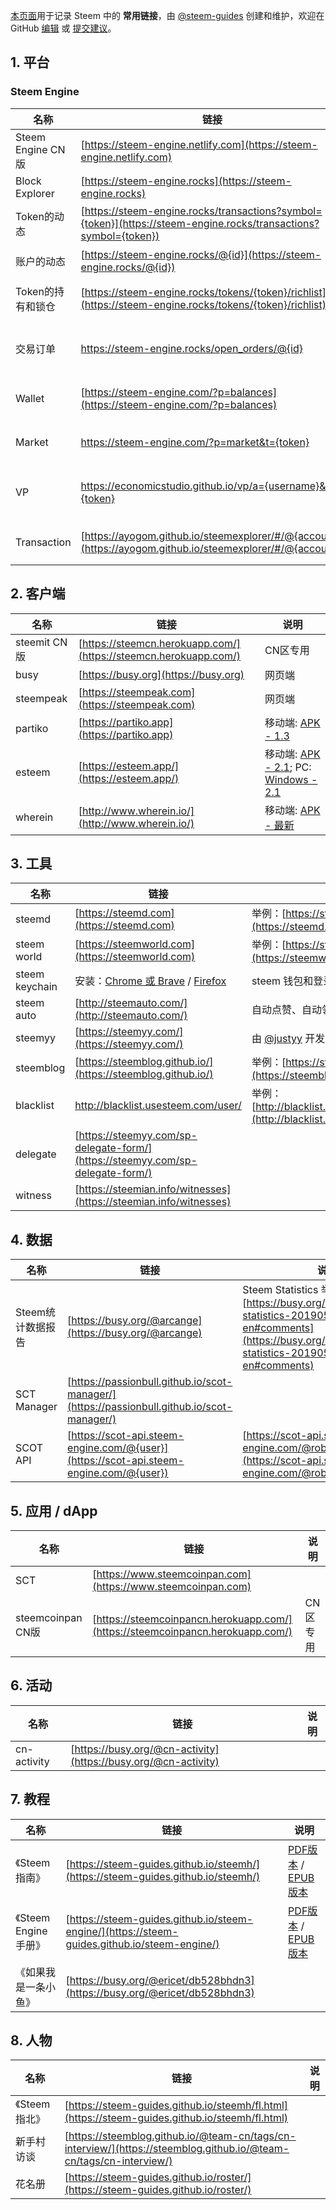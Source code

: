 [本页面](https://steem-guides.github.io/links/zh)用于记录 Steem 中的 **常用链接**，由 [@steem-guides](https://busy.org/@steem-guides) 创建和维护，欢迎在 GitHub [编辑](https://github.com/steem-guides/links/edit/master/zh.md) 或 [提交建议](https://github.com/steem-guides/links/issues/new)。


## 1. 平台

### Steem Engine

名称 | 链接 | 说明
-- | -- | --
Steem Engine CN版 | [https://steem-engine.netlify.com](https://steem-engine.netlify.com) | CN区专用
Block Explorer | [https://steem-engine.rocks](https://steem-engine.rocks) | steem-engine的steemd
Token的动态 | [https://steem-engine.rocks/transactions?symbol={token}](https://steem-engine.rocks/transactions?symbol={token}) | 举例：[https://steem-engine.rocks/transactions?symbol=SCT](https://steem-engine.rocks/transactions?symbol=SCT)
账户的动态 | [https://steem-engine.rocks/@{id}](https://steem-engine.rocks/@{id}) | 举例：[https://steem-engine.rocks/@aggroed](https://steem-engine.rocks/@aggroed)
Token的持有和锁仓 | [https://steem-engine.rocks/tokens/{token}/richlist](https://steem-engine.rocks/tokens/{token}/richlist) | 举例：[https://steem-engine.rocks/tokens/SCT/richlist](https://steem-engine.rocks/tokens/SCT/richlist)
交易订单 | https://steem-engine.rocks/open_orders/@{id} | 举例：[https://steem-engine.rocks/open_orders/@aggroed](https://steem-engine.rocks/open_orders/@aggroed)
Wallet | [https://steem-engine.com/?p=balances](https://steem-engine.com/?p=balances) | 举例：[https://steem-engine.com/?p=balances&a=robertyan](https://steem-engine.com/?p=balances&a=robertyan)
Market | https://steem-engine.com/?p=market&t={token} | 举例: [https://steem-engine.com/?p=market&t=SCT](https://steem-engine.com/?p=market&t=SCT)
VP | https://economicstudio.github.io/vp/a={username}&t={token} | 举例: [https://economicstudio.github.io/vp/?a=robertyan&t=SCT](https://economicstudio.github.io/vp/?a=robertyan&t=SCT)
Transaction | [https://ayogom.github.io/steemexplorer/#/@{account}](https://ayogom.github.io/steemexplorer/#/@{account}) | 举例：[https://ayogom.github.io/steemexplorer/#/@sct](https://ayogom.github.io/steemexplorer/#/@sct)



## 2. 客户端

名称 | 链接 | 说明
-- | -- | --
steemit CN版 | [https://steemcn.herokuapp.com/](https://steemcn.herokuapp.com/) | CN区专用
busy | [https://busy.org](https://busy.org) | 网页端
steempeak | [https://steempeak.com](https://steempeak.com) | 网页端
partiko | [https://partiko.app](https://partiko.app) | 移动端: [APK - 1.3](https://d1vof77qrk4l5q.cloudfront.net/apk/partiko-1.3.0.2.apk)
esteem | [https://esteem.app/](https://esteem.app/) | 移动端: [APK - 2.1](https://share7.heiluo.com/share/download?type=1&shareId=f312dd9ece9f417991844a57e9d44568&fileId=2825511); PC: [Windows - 2.1](http://tmp.link/d/5cf3a97266e1d)
wherein | [http://www.wherein.io/](http://www.wherein.io/) | 移动端: [APK - 最新](http://newappaz.oss-cn-hongkong.aliyuncs.com/app-wherein.apk)


## 3. 工具

名称 | 链接 | 说明
-- | -- | --
steemd | [https://steemd.com](https://steemd.com) | 举例：[https://steemd.com/@robertyan](https://steemd.com/@robertyan)
steem world | [https://steemworld.com](https://steemworld.com) | 举例：[https://steemworld.com/@robertyan](https://steemworld.com/@robertyan)
steem keychain | 安装：[Chrome 或 Brave](https://chrome.google.com/webstore/detail/steem-keychain/lkcjlnjfpbikmcmbachjpdbijejflpcm) / [Firefox](https://addons.mozilla.org/en-US/firefox/addon/steem-keychain/) | steem 钱包和登录插件
steem auto | [http://steemauto.com/](http://steemauto.com/) | 自动点赞、自动领取奖励等
steemyy | [https://steemyy.com/](https://steemyy.com/) | 由 [@justyy](https://busy.org/@justyy) 开发的工具集
steemblog | [https://steemblog.github.io/](https://steemblog.github.io/) | 举例：[https://steemblog.github.io/@team-cn](https://steemblog.github.io/@team-cn)
blacklist | http://blacklist.usesteem.com/user/<id> | 举例：[http://blacklist.usesteem.com/user/robertyan](http://blacklist.usesteem.com/user/robertyan)
delegate | [https://steemyy.com/sp-delegate-form/](https://steemyy.com/sp-delegate-form/) | 
witness | [https://steemian.info/witnesses](https://steemian.info/witnesses) | 


## 4. 数据

名称 | 链接 | 说明
-- | -- | --
Steem统计数据报告 | [https://busy.org/@arcange](https://busy.org/@arcange) | Steem Statistics 举例：[https://busy.org/@arcange/steem-statistics-20190530-en#comments](https://busy.org/@arcange/steem-statistics-20190530-en#comments)
SCT Manager | [https://passionbull.github.io/scot-manager/](https://passionbull.github.io/scot-manager/) | 
SCOT API | [https://scot-api.steem-engine.com/@{user}](https://scot-api.steem-engine.com/@{user}) | [https://scot-api.steem-engine.com/@robertyan](https://scot-api.steem-engine.com/@robertyan)


## 5. 应用 / dApp

名称 | 链接 | 说明
-- | -- | --
SCT | [https://www.steemcoinpan.com](https://www.steemcoinpan.com) | 
steemcoinpan CN版 | [https://steemcoinpancn.herokuapp.com/](https://steemcoinpancn.herokuapp.com/) | CN区专用


## 6. 活动

名称 | 链接 | 说明
-- | -- | --
cn-activity | [https://busy.org/@cn-activity](https://busy.org/@cn-activity) | 


## 7. 教程

名称 | 链接 | 说明
-- | -- | --
《Steem指南》 | [https://steem-guides.github.io/steemh/](https://steem-guides.github.io/steemh/) | [PDF版本](https://steem-guides.github.io/steemh/steemh.pdf) / [EPUB版本](https://steem-guides.github.io/steemh/steemh.epub)
《Steem Engine手册》 | [https://steem-guides.github.io/steem-engine/](https://steem-guides.github.io/steem-engine/) | [PDF版本](https://steem-guides.github.io/steem-engine/steem-engine.pdf) / [EPUB版本](https://steem-guides.github.io/steem-engine/steem-engine.epub)
《如果我是一条小鱼》| [https://busy.org/@ericet/db528bhdn3](https://busy.org/@ericet/db528bhdn3) | 



## 8. 人物

名称 | 链接 | 说明
-- | -- | --
《Steem指北》| [https://steem-guides.github.io/steemh/fl.html](https://steem-guides.github.io/steemh/fl.html) | 
新手村访谈 | [https://steemblog.github.io/@team-cn/tags/cn-interview/](https://steemblog.github.io/@team-cn/tags/cn-interview/) | 
花名册 | [https://steem-guides.github.io/roster/](https://steem-guides.github.io/roster/) | 









